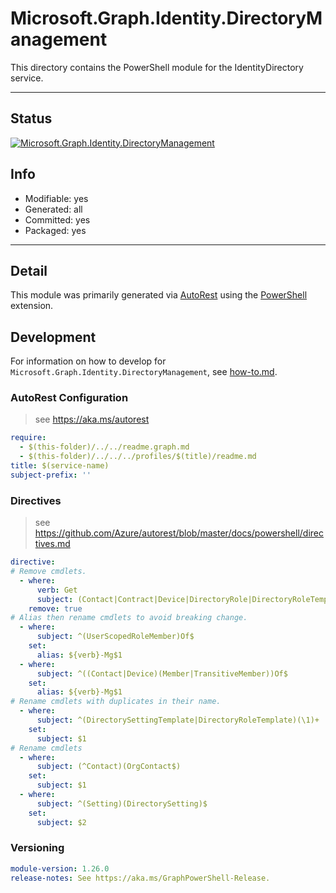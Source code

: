 <!-- region Generated -->
# Microsoft.Graph.Identity.DirectoryManagement
This directory contains the PowerShell module for the IdentityDirectory service.

---
## Status
[![Microsoft.Graph.Identity.DirectoryManagement](https://img.shields.io/powershellgallery/v/Microsoft.Graph.Identity.DirectoryManagement.svg?style=flat-square&label=Microsoft.Graph.Identity.DirectoryManagement "Microsoft.Graph.Identity.DirectoryManagement")](https://www.powershellgallery.com/packages/Microsoft.Graph.Identity.DirectoryManagement/)

## Info
- Modifiable: yes
- Generated: all
- Committed: yes
- Packaged: yes

---
## Detail
This module was primarily generated via [AutoRest](https://github.com/Azure/autorest) using the [PowerShell](https://github.com/Azure/autorest.powershell) extension.

## Development
For information on how to develop for `Microsoft.Graph.Identity.DirectoryManagement`, see [how-to.md](how-to.md).
<!-- endregion -->

### AutoRest Configuration

> see https://aka.ms/autorest

``` yaml
require:
  - $(this-folder)/../../readme.graph.md
  - $(this-folder)/../../../profiles/$(title)/readme.md
title: $(service-name)
subject-prefix: ''
```

### Directives

> see https://github.com/Azure/autorest/blob/master/docs/powershell/directives.md

``` yaml
directive:
# Remove cmdlets.
  - where:
      verb: Get
      subject: (Contact|Contract|Device|DirectoryRole|DirectoryRoleTemplate|Organization)AvailableExtensionProperty
    remove: true
# Alias then rename cmdlets to avoid breaking change.
  - where:
      subject: ^(UserScopedRoleMember)Of$
    set:
      alias: ${verb}-Mg$1
  - where:
      subject: ^((Contact|Device)(Member|TransitiveMember))Of$
    set:
      alias: ${verb}-Mg$1
# Rename cmdlets with duplicates in their name.
  - where:
      subject: ^(DirectorySettingTemplate|DirectoryRoleTemplate)(\1)+
    set:
      subject: $1
# Rename cmdlets
  - where:
      subject: (^Contact)(OrgContact$)
    set:
      subject: $1
  - where:
      subject: ^(Setting)(DirectorySetting)$
    set:
      subject: $2
```
### Versioning

``` yaml
module-version: 1.26.0
release-notes: See https://aka.ms/GraphPowerShell-Release.
```
